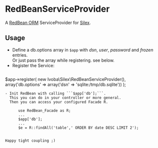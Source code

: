 # RedBeanServiceProvider

A [RedBean ORM](http://redbeanphp.com) ServiceProvider for [Silex](http://silex.sensiolabs.org).


## Usage

- Define a db.options array in ```$app``` with *dsn*, *user*, *password* and *frozen* entries.  
  Or just pass the array while registering. see below.
- Register the Service:
  ```
$app->register(
  new Ivoba\Silex\RedBeanServiceProvider(), 
  array('db.options' => array('dsn' => 'sqlite:/tmp/db.sqlite'))
);
```
- Init RedBean with calling ```$app['db'];```.  
  This you can do in your controller or more general.  
  Then you can access your configured Facade R.  

      use RedBean_Facade as R;
      ...
      $app['db'];
      ...
      $e = R::findAll('table',' ORDER BY date DESC LIMIT 2');


Happy tight coupling ;)

